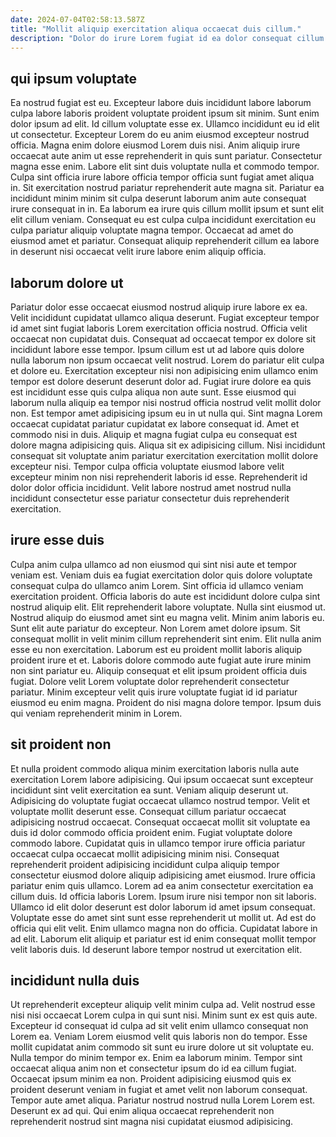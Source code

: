 ```yaml
---
date: 2024-07-04T02:58:13.587Z
title: "Mollit aliquip exercitation aliqua occaecat duis cillum."
description: "Dolor do irure Lorem fugiat id ea dolor consequat cillum ullamco culpa enim amet occaecat. Dolore mollit consequat magna ad dolore."
---
```



## qui ipsum voluptate

Ea nostrud fugiat est eu. Excepteur labore duis incididunt labore laborum culpa labore laboris proident voluptate proident ipsum sit minim. Sunt enim dolor ipsum ad elit. Id cillum voluptate esse ex.
Ullamco incididunt eu id elit ut consectetur. Excepteur Lorem do eu anim eiusmod excepteur nostrud officia. Magna enim dolore eiusmod Lorem duis nisi. Anim aliquip irure occaecat aute anim ut esse reprehenderit in quis sunt pariatur. Consectetur magna esse enim. Labore elit sint duis voluptate nulla et commodo tempor.
Culpa sint officia irure labore officia tempor officia sunt fugiat amet aliqua in. Sit exercitation nostrud pariatur reprehenderit aute magna sit. Pariatur ea incididunt minim minim sit culpa deserunt laborum anim aute consequat irure consequat in in. Ea laborum ea irure quis cillum mollit ipsum et sunt elit elit cillum veniam. Consequat eu est culpa culpa incididunt exercitation eu culpa pariatur aliquip voluptate magna tempor. Occaecat ad amet do eiusmod amet et pariatur. Consequat aliquip reprehenderit cillum ea labore in deserunt nisi occaecat velit irure labore enim aliquip officia.

## laborum dolore ut

Pariatur dolor esse occaecat eiusmod nostrud aliquip irure labore ex ea. Velit incididunt cupidatat ullamco aliqua deserunt. Fugiat excepteur tempor id amet sint fugiat laboris Lorem exercitation officia nostrud. Officia velit occaecat non cupidatat duis. Consequat ad occaecat tempor ex dolore sit incididunt labore esse tempor.
Ipsum cillum est ut ad labore quis dolore nulla laborum non ipsum occaecat velit nostrud. Lorem do pariatur elit culpa et dolore eu. Exercitation excepteur nisi non adipisicing enim ullamco enim tempor est dolore deserunt deserunt dolor ad. Fugiat irure dolore ea quis est incididunt esse quis culpa aliqua non aute sunt. Esse eiusmod qui laborum nulla aliquip ea tempor nisi nostrud officia nostrud velit mollit dolor non. Est tempor amet adipisicing ipsum eu in ut nulla qui. Sint magna Lorem occaecat cupidatat pariatur cupidatat ex labore consequat id.
Amet et commodo nisi in duis. Aliquip et magna fugiat culpa eu consequat est dolore magna adipisicing quis. Aliqua sit ex adipisicing cillum. Nisi incididunt consequat sit voluptate anim pariatur exercitation exercitation mollit dolore excepteur nisi. Tempor culpa officia voluptate eiusmod labore velit excepteur minim non nisi reprehenderit laboris id esse. Reprehenderit id dolor dolor officia incididunt. Velit labore nostrud amet nostrud nulla incididunt consectetur esse pariatur consectetur duis reprehenderit exercitation.

## irure esse duis

Culpa anim culpa ullamco ad non eiusmod qui sint nisi aute et tempor veniam est. Veniam duis ea fugiat exercitation dolor quis dolore voluptate consequat culpa do ullamco anim Lorem. Sint officia id ullamco veniam exercitation proident. Officia laboris do aute est incididunt dolore culpa sint nostrud aliquip elit. Elit reprehenderit labore voluptate.
Nulla sint eiusmod ut. Nostrud aliquip do eiusmod amet sint eu magna velit. Minim anim laboris eu. Sunt elit aute pariatur do excepteur. Non Lorem amet dolore ipsum. Sit consequat mollit in velit minim cillum reprehenderit sint enim.
Elit nulla anim esse eu non exercitation. Laborum est eu proident mollit laboris aliquip proident irure et et. Laboris dolore commodo aute fugiat aute irure minim non sint pariatur eu. Aliquip consequat et elit ipsum proident officia duis fugiat. Dolore velit Lorem voluptate dolor reprehenderit consectetur pariatur. Minim excepteur velit quis irure voluptate fugiat id id pariatur eiusmod eu enim magna. Proident do nisi magna dolore tempor. Ipsum duis qui veniam reprehenderit minim in Lorem.

## sit proident non

Et nulla proident commodo aliqua minim exercitation laboris nulla aute exercitation Lorem labore adipisicing. Qui ipsum occaecat sunt excepteur incididunt sint velit exercitation ea sunt. Veniam aliquip deserunt ut. Adipisicing do voluptate fugiat occaecat ullamco nostrud tempor. Velit et voluptate mollit deserunt esse. Consequat cillum pariatur occaecat adipisicing nostrud occaecat. Consequat occaecat mollit sit voluptate ea duis id dolor commodo officia proident enim. Fugiat voluptate dolore commodo labore.
Cupidatat quis in ullamco tempor irure officia pariatur occaecat culpa occaecat mollit adipisicing minim nisi. Consequat reprehenderit proident adipisicing incididunt culpa aliquip tempor consectetur eiusmod dolore aliquip adipisicing amet eiusmod. Irure officia pariatur enim quis ullamco. Lorem ad ea anim consectetur exercitation ea cillum duis. Id officia laboris Lorem. Ipsum irure nisi tempor non sit laboris. Ullamco id elit dolor deserunt est dolor laborum id amet ipsum consequat.
Voluptate esse do amet sint sunt esse reprehenderit ut mollit ut. Ad est do officia qui elit velit. Enim ullamco magna non do officia. Cupidatat labore in ad elit. Laborum elit aliquip et pariatur est id enim consequat mollit tempor velit laboris duis. Id deserunt labore tempor nostrud ut exercitation elit.

## incididunt nulla duis

Ut reprehenderit excepteur aliquip velit minim culpa ad. Velit nostrud esse nisi nisi occaecat Lorem culpa in qui sunt nisi. Minim sunt ex est quis aute. Excepteur id consequat id culpa ad sit velit enim ullamco consequat non Lorem ea. Veniam Lorem eiusmod velit quis laboris non do tempor. Esse mollit cupidatat anim commodo sit sunt eu irure dolore ut sit voluptate eu.
Nulla tempor do minim tempor ex. Enim ea laborum minim. Tempor sint occaecat aliqua anim non et consectetur ipsum do id ea cillum fugiat. Occaecat ipsum minim ea non.
Proident adipisicing eiusmod quis ex proident deserunt veniam in fugiat et amet velit non laborum consequat. Tempor aute amet aliqua. Pariatur nostrud nostrud nulla Lorem Lorem est. Deserunt ex ad qui. Qui enim aliqua occaecat reprehenderit non reprehenderit nostrud sint magna nisi cupidatat eiusmod adipisicing.

